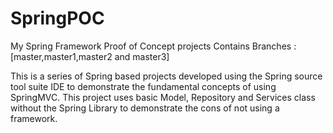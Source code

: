 # SpringPOC
My Spring Framework Proof of Concept projects 
Contains Branches : [master,master1,master2 and master3]

This is a series of Spring based projects developed using the Spring source tool suite IDE to demonstrate the fundamental concepts of using SpringMVC.
This project uses basic Model, Repository and Services class without the Spring Library to demonstrate the cons of not using a framework.
